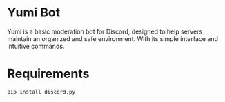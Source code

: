 # Yumi Bot
Yumi is a basic moderation bot for Discord, designed to help servers maintain an organized and safe environment. With its simple interface and intuitive commands.
# Requirements
` pip install discord.py `
